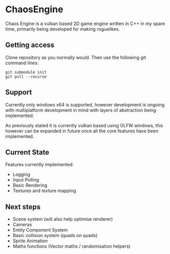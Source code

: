 # ChaosEngine

Chaos Engine is a vulkan based 2D game engine written in C++ in my spare time, primarily being developed for making roguelikes.

## Getting access
Clone repository as you normally would. Then use the following git command lines:

<pre><code>git submodule init  
git pull --recurse 
</code></pre>


## Support
Currently only windows x64 is supported, however development is ongoing with multiplatform development in mind with layers of abstraction being implemented.

As previously stated it is currently vulkan based using GLFW windows, this however can be expanded in future once all the core features have been implemented.

## Current State
Features currently implemented:
* Logging
* Input Polling
* Basic Rendering
* Textures and texture mapping

## Next steps
* Scene system (will also help optimise renderer)
* Cameras
* Entity Component System
* Basic collision system (quads on quads)
* Sprite Animation
* Maths functions (Vector maths / randomisation helpers)
